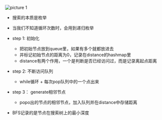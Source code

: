 ![picture 1](https://i.loli.net/2021/09/25/Xrd3OM9Ltf8NRFP.png)  


- 搜索的本质是枚举 
- 当我们不知道循环次数时，会用到递归枚举


- step 1: 初始化
  - 把初始节点放到queue里，如果有多个就都放进去
  - 并标记初始节点的距离为0，记录在distance的hashmap里
  - distance有两个作用，一个是判断是否已经访问过，而是记录离起点距离

- step 2: 不断访问队列
  - while循环 + 每次pop队列中的一个点出来

- step 3： generate相邻节点
  - popo出的节点的相邻节点，加入队列并在distance中存储距离


- BFS记录的是节点在搜索树上的最小深度